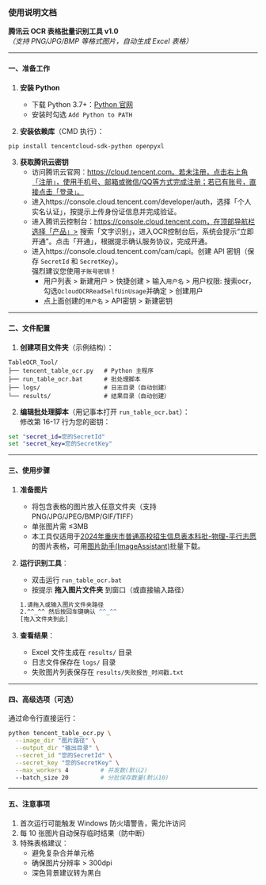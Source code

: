 ### 使用说明文档

**腾讯云 OCR 表格批量识别工具 v1.0**  
*（支持 PNG/JPG/BMP 等格式图片，自动生成 Excel 表格）*

---

#### 一、准备工作
1. **安装 Python**  
   - 下载 Python 3.7+：[Python 官网](https://www.python.org/downloads/)
   - 安装时勾选 `Add Python to PATH`

2. **安装依赖库**（CMD 执行）：
```bash
pip install tencentcloud-sdk-python openpyxl
```

3. **获取腾讯云密钥**  
   - 访问腾讯云官网：https://cloud.tencent.com。若未注册，点击右上角「注册」，使用手机号、邮箱或微信/QQ等方式完成注册；若已有账号，直接点击「登录」。
   - 进入https://console.cloud.tencent.com/developer/auth，选择「个人实名认证」，按提示上传身份证信息并完成验证。  
   - 进入腾讯云控制台：https://console.cloud.tencent.com，在顶部导航栏选择「产品」> 搜索「文字识别」，进入OCR控制台后，系统会提示“立即开通”。点击「开通」，根据提示确认服务协议，完成开通。
   - 进入https://console.cloud.tencent.com/cam/capi。创建 API 密钥（保存 `SecretId` 和 `SecretKey`）。  
     强烈建议您使用`子账号密钥`！
     - 用户列表 > 新建用户 > 快捷创建 > 输入`用户名` > 用户权限: 搜索ocr，勾选`QcloudOCRReadSelfUinUsage`并确定 > 创建用户
     - 点上面创建的`用户名` > API密钥 > 新建密钥

---

#### 二、文件配置
1. **创建项目文件夹**（示例结构）：
```
TableOCR_Tool/
├── tencent_table_ocr.py   # Python 主程序
├── run_table_ocr.bat      # 批处理脚本
├── logs/                  # 日志目录（自动创建）
└── results/               # 结果目录（自动创建）
```

2. **编辑批处理脚本**（用记事本打开 `run_table_ocr.bat`）：  
   修改第 16-17 行为您的密钥：
```bat
set "secret_id=您的SecretId"
set "secret_key=您的SecretKey"
```

---

#### 三、使用步骤
1. **准备图片**  
   - 将包含表格的图片放入任意文件夹（支持 PNG/JPG/JPEG/BMP/GIF/TIFF）
   - 单张图片需 ≤3MB
   - 本工具仅适用于[2024年重庆市普通高校招生信息表本科批-物理-平行志愿](https://www.cqksy.cn/web/article/2024-07/21/content_6230.html)的图片表格，可用[图片助手(ImageAssistant)](https://www.pullywood.com/ImageAssistant/)批量下载。
   
2. **运行识别工具**：
   
   - 双击运行 `run_table_ocr.bat`
   - 按提示 **拖入图片文件夹** 到窗口（或直接输入路径）
   ```bat
   1.请拖入或输入图片文件夹路径
   2.^^_^^ 然后按回车键确认 ^^_^^
   [拖入文件夹到此]
   ```
   
3. **查看结果**：
   
   - Excel 文件生成在 `results/` 目录
   - 日志文件保存在 `logs/` 目录
   - 失败图片列表保存在 `results/失败报告_时间戳.txt`

---

#### 四、高级选项（可选）
通过命令行直接运行：
```bash
python tencent_table_ocr.py \
  --image_dir "图片路径" \
  --output_dir "输出目录" \
  --secret_id "您的SecretId" \
  --secret_key "您的SecretKey" \
  --max_workers 4         # 并发数(默认2)
  --batch_size 20         # 分批保存数量(默认10)
```

---

#### 五、注意事项
1. 首次运行可能触发 Windows 防火墙警告，需允许访问
2. 每 10 张图片自动保存临时结果（防中断）
3. 特殊表格建议：
   - 避免复杂合并单元格
   - 确保图片分辨率 > 300dpi
   - 深色背景建议转为黑白
